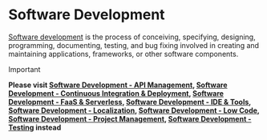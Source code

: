 # Software Development

[Software development](https://en.wikipedia.org/wiki/Software_development) is the process of conceiving, specifying, designing, programming, documenting, testing, and bug fixing involved in creating and maintaining applications, frameworks, or other software components.

Important

**Please visit [Software Development - API Management](https://awesome-selfhosted.net/tags/software-development---api-management.html), [Software Development - Continuous Integration & Deployment](https://awesome-selfhosted.net/tags/software-development---continuous-integration--deployment.html), [Software Development - FaaS & Serverless](https://awesome-selfhosted.net/tags/software-development---faas--serverless.html), [Software Development - IDE & Tools](https://awesome-selfhosted.net/tags/software-development---ide--tools.html), [Software Development - Localization](https://awesome-selfhosted.net/tags/software-development---localization.html), [Software Development - Low Code](https://awesome-selfhosted.net/tags/software-development---low-code.html), [Software Development - Project Management](https://awesome-selfhosted.net/tags/software-development---project-management.html), [Software Development - Testing](https://awesome-selfhosted.net/tags/software-development---testing.html) instead**
